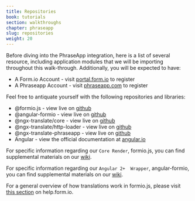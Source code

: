 ```yaml
---
title: Repositories
book: tutorials
section: walkthroughs
chapter: phraseapp
slug: repositories
weight: 20
---
```

Before diving into the PhraseApp integration, here is a list of several resource, including application modules
that we will be importing throughout this walk-through. Additionally, you will be expected to have:

 - A Form.io Account - visit [portal.form.io](https://portal.form.io) to register
 - A Phraseapp Account - visit [phraseapp.com](https://phraseapp.com/en/signup) to register

Feel free to antiquate yourself with the following repositories and libraries:

 - @formio.js - view live on [github](https://github.com/formio/formio.js) 
 - @angular-formio - view live on [github](https://github.com/formio/angular-formio)
 - @ngx-translate/core - view live on [github](https://github.com/ngx-translate/core)
 - @ngx-translate/http-loader - view live on [github](https://github.com/ngx-translate/http-loader)
 - @ngx-translate-phraseapp - view live on [github](https://github.com/phrase/ngx-translate-phraseapp)
 - Angular - view the official documentation at [angular.io](https://angular.io) 

For specific information regarding our `Core Render`, formio.js, you can find supplemental materials on our [wiki](https://github.com/formio/formio.js/wiki).

For specific information regarding our `Angular 2+  Wrapper`, angular-formio, you can find supplemental materials on our [wiki](https://github.com/formio/angular-formio/wiki).

For a general overview of how translations work in formio.js, please visit [this section](https://help.form.io/tutorials/walkthroughs/translations) on help.form.io.
